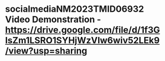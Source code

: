 # socialmediaNM2023TMID06932                                                                                                                                                                                                                                                                                                                                                                 Video Demonstration - https://drive.google.com/file/d/1f3GIsZm1LSRO1SYHjWzVIw6wiv52LEk9/view?usp=sharing
